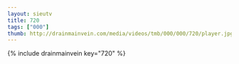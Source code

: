 ```yaml
--- 
layout: sieutv
title: 720
tags: ["000"]
thumb: http://drainmainvein.com/media/videos/tmb/000/000/720/player.jpg
---
```

{% include drainmainvein key="720" %} 
